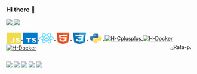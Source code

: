 ### Hi there 👋

<a href="https://github.com/Heiny-H">
  
  <img height="145em" src="https://github-readme-stats.vercel.app/api?username=Heiny-H&show_icons=true&theme=radical&include_all_commits=true&count_private=true"/>
  
  <img height="135em" src="https://github-readme-stats.vercel.app/api/top-langs/?username=Heiny-H&layout=compact&langs_count=7&theme=radical"/>
</div>
<div style="display: inline_block"><br>
  <img align="center" alt="H-Js" height="30" width="40" src="https://raw.githubusercontent.com/devicons/devicon/master/icons/javascript/javascript-plain.svg">
  <img align="center" alt="H-Ts" height="30" width="40" src="https://raw.githubusercontent.com/devicons/devicon/master/icons/typescript/typescript-plain.svg">
  <img align="center" alt="H-React" height="30" width="40" src="https://raw.githubusercontent.com/devicons/devicon/master/icons/react/react-original.svg">
  <img align="center" alt="H-HTML" height="30" width="40" src="https://raw.githubusercontent.com/devicons/devicon/master/icons/html5/html5-original.svg">
  <img align="center" alt="H-CSS" height="30" width="40" src="https://raw.githubusercontent.com/devicons/devicon/master/icons/css3/css3-original.svg">
  <img align="center" alt="H-Python" height="30" width="40" src="https://raw.githubusercontent.com/devicons/devicon/master/icons/python/python-original.svg">
  <img align="center" alt="H-Cplusplus" height="30" width="40" src="https://cdn.jsdelivr.net/gh/devicons/devicon/icons/cplusplus/cplusplus-original.svg" /> 
   <img align="center" alt="H-Docker" height="30" width="40" src="https://cdn.jsdelivr.net/gh/devicons/devicon/icons/docker/docker-original.svg" />        
   <img align="center" alt="H-Docker" height="30" width="40"src="https://cdn.jsdelivr.net/gh/devicons/devicon/icons/java/java-original.svg" />
    <img align="right" alt="Rafa-pic" height="150" style="border-radius:50px;" src="https://cdn.discordapp.com/attachments/823347699793133589/977316057436004402/ezgif.com-gif-maker.gif">
</div>
  
 ##

<div>
  <a href="https://instagram.com/__hellenzinha.__" target="_blank"><img src="https://img.shields.io/badge/-Instagram-%23E4405F?style=for-the-badge&logo=instagram&logoColor=white" target="_blank"></a>
 <a href="https://discord.gg/HellenzinhaH#9771" target="_blank"><img src="https://img.shields.io/badge/Discord-7289DA?style=for-the-badge&logo=discord&logoColor=white" target="_blank"></a> 
  <a href = "mailto:hellen.heiny@gmail.com"><img src="https://img.shields.io/badge/-Gmail-%23333?style=for-the-badge&logo=gmail&logoColor=white" target="_blank"></a>
  <a href ="https://www.linkedin.com/in/hellendesanti/" target="_blank"> <img src="https://img.shields.io/badge/-LinkedIn-%230077B5?style=for-the-badge&logo=linkedin&logoColor=white" target="_blank"></a>         
     <a href = "https://api.whatsapp.com/send/?phone=5511968179550&text&app_absent=0" target= "_blank"> <img src="https://img.shields.io/badge/WhatsApp-25D366?style=for-the-badge&logo=whatsapp&logoColor=white" target="_blank"></a>  

  </div>
  
  
                                



